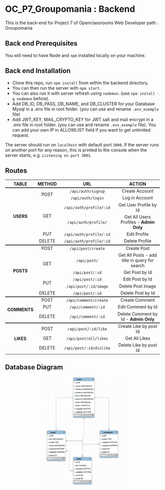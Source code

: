 # OC_P7_Groupomania : Backend 

This is the back-end for Project 7 of Openclassrooms Web Developer path : Groupomania

## Back end Prerequisites

You will need to have Node and `npm` installed locally on your machine.

## Back end Installation

- Clone this repo, run `npm install` from within the backend directory. 
- You can then run the server with `npm start`.
- You can also run it with server refresh using `nodemon`. (use `npm install -g nodemon` before).
- Add DB_ID, DB_PASS, DB_NAME, and DB_CLUSTER for your Database Mysql in a .env file in root folder. (you can use and rename `.env_exemple` file)
- Add JWT_KEY, MAIL_CRYPTO_KEY for JWT salt and mail encrypt in a .env file in root folder. (you can use and rename `.env_exemple` file). You can add your own IP in ALLOWLIST field if you want to get unlimited request.
  
The server should run on `localhost` with default port `3000`. If the server runs on another port for any reason, this is printed to the console when the server starts, e.g. `Listening on port 3001`.

## Routes

<table style = "text-align:center">
    <thead>
        <tr style = "border-bottom: 2px solid">
            <th style = "text-align:center" width = 10%>TABLE</th>
            <th style = "text-align:center" width = 10%>METHOD</th>
            <th style = "text-align:center" width = 40%>URL</th>
            <th style = "text-align:center" width = 50%> ACTION </th>
        </tr>
    </thead>
    <tbody>
        <tr>
            <td rowspan=7><b>USERS</b></td>
        </tr>
        <tr>
            <td rowspan=2">POST</td>
            <td><code>/api/auth/signup</code></td>
            <td>Create Account</td>
        </tr>
        <tr>
            <td><code>/api/auth/login</code></td>
            <td>Log in Account</td>
        </tr>
        <tr>
            <td rowspan=2>GET</td>
            <td><code>/api/auth/profile/:id</code></td>
            <td>Get User Profile by Id</td>
        </tr>
        <tr>
            <td><code>/api/auth/profile/</code></td>
            <td>Get All Users Profiles - <b>Admin Only</b></td>
        </tr>
        <tr>
            <td>PUT</td>
            <td><code>/api/auth/profile/:id</code></td>
            <td>Edit Profile</td>
        </tr>
        <tr style = "border-bottom: 2px solid">
            <td>DELETE</td>
            <td><code>/api/auth/profile/:id</code></td>
            <td>Delete Profile</td>
        </tr>
        <tr>
            <td rowspan=7><b>POSTS</b></td>
        </tr>
        <tr>
            <td>POST</td>
            <td><code>/api/post/create</code></td>
            <td>Create Post</td>
        </tr>
        <tr>
            <td rowspan=2>GET</td>
            <td><code>/api/post/</code></td>
            <td>Get All Posts - add title in query for search</td>
        </tr>
        <tr>
            <td><code>/api/post/:id</code></td>
            <td>Get Post by Id</td>
        </tr>
        <tr>
            <td rowspan=2>PUT</td>
            <td><code>/api/post/:id</code></td>
            <td>Edit Post by Id</td>
        </tr>
        <tr>
            <td><code>/api/post/:id/image</code></td>
            <td>Delete Post Image</td>
        </tr>
        <tr style = "border-bottom: 2px solid">
            <td>DELETE</td>
            <td><code>/api/post/:id</code></td>
            <td>Delete Post by Id</td>
        </tr>
        <tr>
            <td rowspan=4><b>COMMENTS</b></td>
        </tr>
        <tr>
            <td>POST</td>
            <td><code>/api/comment/create</code></td>
            <td>Create Comment</td>
        </tr>
        <tr>
            <td>PUT</td>
            <td><code>/api/comment/:id</code></td>
            <td>Edit Comment by Id</td>
        </tr>
        <tr style = "border-bottom: 2px solid">
            <td>DELETE</td>
            <td><code>/api/comment/:id</code></td>
            <td>Delete Comment by Id - <b>Admin Only</b></td>
        </tr>
        <tr>
            <td rowspan=4><b>LIKES</b></td>
        </tr>
        <tr>
            <td>POST</td>
            <td><code>/api/post/:id/like</code></td>
            <td>Create Like by post Id</td>
        </tr>
        <tr>
            <td>GET</td>
            <td><code>/api/post/all/likes</code></td>
            <td>Get All Likes</td>
        </tr>
        <tr>
            <td>DELETE</td>
            <td><code>/api/post/:id/dislike</code></td>
            <td>Delete Like by post Id</td>
        </tr>
    </tbody>
</table>

## Database Diagram

<p align="center">
    <img src="https://github.com/mhihmi/HilmiMehdi_7_01052022/blob/main/backend/images/Readme/Db_diagram.png" width="50%"/>
</p>